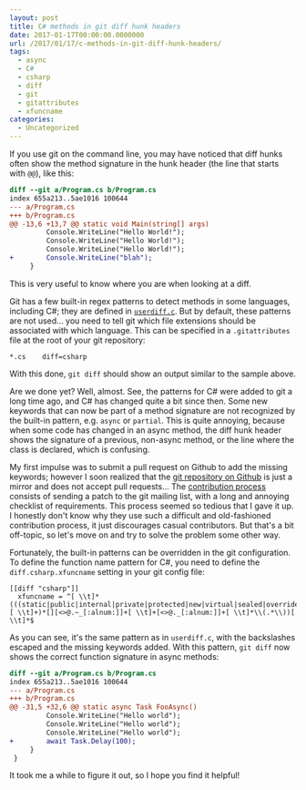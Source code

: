```yaml
---
layout: post
title: C# methods in git diff hunk headers
date: 2017-01-17T00:00:00.0000000
url: /2017/01/17/c-methods-in-git-diff-hunk-headers/
tags:
  - async
  - C#
  - csharp
  - diff
  - git
  - gitattributes
  - xfuncname
categories:
  - Uncategorized
---
```



If you use git on the command line, you may have noticed that diff hunks often show the method signature in the hunk header (the line that starts with `@@`), like this:

```diff
diff --git a/Program.cs b/Program.cs
index 655a213..5ae1016 100644
--- a/Program.cs
+++ b/Program.cs
@@ -13,6 +13,7 @@ static void Main(string[] args)
         Console.WriteLine("Hello World!");
         Console.WriteLine("Hello World!");
         Console.WriteLine("Hello World!");
+        Console.WriteLine("blah");
     }
```

This is very useful to know where you are when looking at a diff.

Git has a few built-in regex patterns to detect methods in some languages, including C#; they are defined in [`userdiff.c`](https://github.com/git/git/blob/d7dffce1cebde29a0c4b309a79e4345450bf352a/userdiff.c#L140). But by default, these patterns are not used... you need to tell git which file extensions should be associated with which language. This can be specified in a `.gitattributes` file at the root of your git repository:

```
*.cs    diff=csharp
```

With this done, `git diff` should show an output similar to the sample above.

Are we done yet? Well, almost. See, the patterns for C# were added to git a long time ago, and C# has changed quite a bit since then. Some new keywords that can now be part of a method signature are not recognized by the built-in pattern, e.g. `async` or `partial`. This is quite annoying, because when some code has changed in an async method, the diff hunk header shows the signature of a previous, non-async method, or the line where the class is declared, which is confusing.

My first impulse was to submit a pull request on Github to add the missing keywords; however I soon realized that the [git repository on Github](https://github.com/git/git) is just a mirror and does not accept pull requests... The [contribution process](https://github.com/git/git/blob/master/Documentation/SubmittingPatches) consists of sending a patch to the git mailing list, with a long and annoying checklist of requirements. This process seemed so tedious that I gave it up. I honestly don't know why they use such a difficult and old-fashioned contribution process, it just discourages casual contributors. But that's a bit off-topic, so let's move on and try to solve the problem some other way.

Fortunately, the built-in patterns can be overridden in the git configuration. To define the function name pattern for C#, you need to define the `diff.csharp.xfuncname` setting in your git config file:

```
[[diff "csharp"]]
  xfuncname = ^[ \\t]*(((static|public|internal|private|protected|new|virtual|sealed|override|unsafe|async|partial)[ \\t]+)*[][<>@.~_[:alnum:]]+[ \\t]+[<>@._[:alnum:]]+[ \\t]*\\(.*\\))[ \\t]*$
```

As you can see, it's the same pattern as in `userdiff.c`, with the backslashes escaped and the missing keywords added. With this pattern, `git diff` now shows the correct function signature in async methods:

```diff
diff --git a/Program.cs b/Program.cs
index 655a213..5ae1016 100644
--- a/Program.cs
+++ b/Program.cs
@@ -31,5 +32,6 @@ static async Task FooAsync()
         Console.WriteLine("Hello world");
         Console.WriteLine("Hello world");
         Console.WriteLine("Hello world");
+        await Task.Delay(100);
     }
 }
```

It took me a while to figure it out, so I hope you find it helpful!

